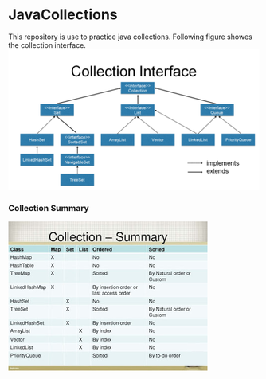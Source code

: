 # JavaCollections
This repository is use to practice java collections. Following figure showes the collection interface.
![Collection Interface](/images/CollectionInterface.png)

### Collection Summary
![Collection Summary](/images/JavaCollectionSummary.jpg)




